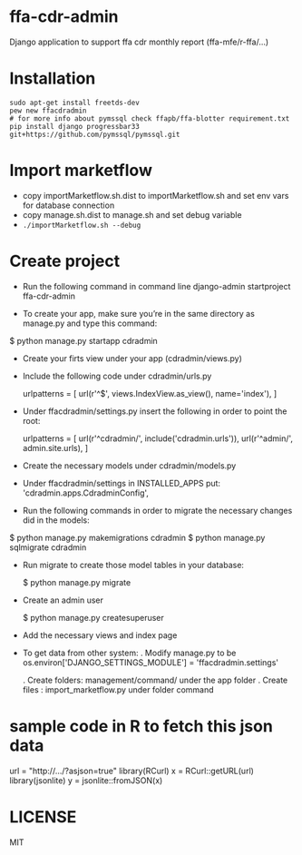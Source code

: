# ffa-cdr-admin
Django application to support ffa cdr monthly report (ffa-mfe/r-ffa/...)

# Installation

```
sudo apt-get install freetds-dev
pew new ffacdradmin
# for more info about pymssql check ffapb/ffa-blotter requirement.txt
pip install django progressbar33 git+https://github.com/pymssql/pymssql.git
```

# Import marketflow

- copy importMarketflow.sh.dist to importMarketflow.sh and set env vars for database connection
- copy manage.sh.dist to manage.sh and set debug variable
- `./importMarketflow.sh --debug`

# Create project
 - Run the following command in command line
  django-admin startproject ffa-cdr-admin

 - To create your app, make sure you’re in the same directory as manage.py and type this command:
   
  $ python manage.py startapp cdradmin
 
 - Create your firts view under your app (cdradmin/views.py)
 
 - Include the following code under cdradmin/urls.py
   
   urlpatterns = [
    url(r'^$', views.IndexView.as_view(), name='index'),
    ] 
 - Under ffacdradmin/settings.py insert the following in order to point the root:
 
   urlpatterns = [
    url(r'^cdradmin/', include('cdradmin.urls')),
    url(r'^admin/', admin.site.urls),
   ]

 - Create the necessary models under cdradmin/models.py

 - Under ffacdradmin/settings in INSTALLED_APPS put:
   'cdradmin.apps.CdradminConfig',
 
 - Run the following commands in order to migrate the necessary changes did in the models:
  
  $ python manage.py makemigrations cdradmin
  $ python manage.py sqlmigrate cdradmin
   
 - Run migrate to create those model tables in your database:
 
   $ python manage.py migrate

 - Create an admin user
  
    $ python manage.py createsuperuser

 - Add the necessary views and index page

 - To get data from other system: 
     . Modify manage.py to be 
        os.environ['DJANGO_SETTINGS_MODULE'] = 'ffacdradmin.settings'

    . Create folders: management/command/ under the app folder
    . Create files : import_marketflow.py under folder command
# sample code in R to fetch this json data

url = "http://.../?asjson=true"
library(RCurl)
x = RCurl::getURL(url)
library(jsonlite)
y = jsonlite::fromJSON(x)

# LICENSE
MIT

